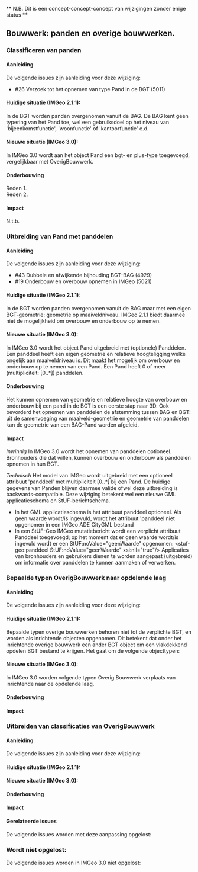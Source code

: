 ** N.B. Dit is een concept-concept-concept van wijzigingen zonder enige status ** 

## Bouwwerk: panden en overige bouwwerken.

### Classificeren van panden

#### Aanleiding

De volgende issues zijn aanleiding voor deze wijziging: 
- #26 Verzoek tot het opnemen van type Pand in de BGT (5011)

#### Huidige situatie (IMGeo 2.1.1): 
In de BGT worden panden overgenomen vanuit de BAG. De BAG kent geen typering van het Pand toe, wel een gebruiksdoel op het niveau van 'bijeenkomstfunctie', 'woonfunctie' of 'kantoorfunctie' e.d.

#### Nieuwe situatie (IMGeo 3.0):
In IMGeo 3.0 wordt aan het object Pand een bgt- en plus-type toegevoegd, vergelijkbaar met OverigBouwwerk.

#### Onderbouwing
Reden 1.  
Reden 2.

#### Impact
N.t.b.

### Uitbreiding van Pand met panddelen

#### Aanleiding

De volgende issues zijn aanleiding voor deze wijziging: 

- #43 Dubbele en afwijkende bijhouding BGT-BAG (4929) 
- #19 Onderbouw en overbouw opnemen in IMGeo (5021) 

#### Huidige situatie (IMGeo 2.1.1): 
In de BGT worden panden overgenomen vanuit de BAG maar met een eigen BGT-geometrie: geometrie op maaiveldniveau. 
IMGeo 2.1.1 biedt daarmee niet de mogelijkheid om overbouw en onderbouw op te nemen. 

#### Nieuwe situatie (IMGeo 3.0):
In IMGeo 3.0 wordt het object Pand uitgebreid met (optionele) Panddelen. Een panddeel heeft een eigen geometrie en relatieve hoogteligging welke ongelijk aan maaiveldniveau is. Dit maakt het mogelijk om overbouw en onderbouw op te nemen van een Pand. Een Pand heeft 0 of meer (multipliciteit: [0..*]) panddelen.

#### Onderbouwing
Het kunnen opnemen van geometrie en relatieve hoogte van overbouw en onderbouw bij een pand in de BGT is een eerste stap naar 3D. Ook bevorderd het opnemen van panddelen de afstemming tussen BAG en BGT: uit de samenvoeging van maaiveld-geometrie en geometrie van panddelen kan de geometrie van een BAG-Pand worden afgeleid. 

#### Impact

_Inwinnig_
In IMGeo 3.0 wordt het opnemen van panddelen optioneel. Bronhouders die dat willen, kunnen overbouw en onderbouw als panddelen opnemen in hun BGT.

_Technisch_
Het model van IMGeo wordt uitgebreid met een optioneel attribuut 'panddeel' met multipliciteit [0..*] bij een Pand. De huidige gegevens van Panden blijven daarmee valide ofwel deze uitbreiding is backwards-compatible. Deze wijziging betekent wel een nieuwe GML applicatieschema en StUF-berichtschema.
- In het GML applicatieschema is het attribuut panddeel optioneel. Als geen waarde wordt/is ingevuld, wordt het attribuut 'panddeel niet opgenomen in een IMGeo ADE CityGML bestand
- In een StUF-Geo IMGeo mutatiebericht wordt een verplicht attribuut Panddeel toegevoegd; op het moment dat er geen waarde wordt/is ingevuld wordt er een StUF:noValue="geenWaarde" opgenomen: 
<stuf-geo:panddeel StUF:noValue="geenWaarde" xsi:nil="true"/>
Applicaties van bronhouders en gebruikers dienen te worden aangepast (uitgebreid) om informatie over panddelen te kunnen aanmaken of verwerken.

### Bepaalde typen OverigBouwwerk naar opdelende laag

#### Aanleiding

De volgende issues zijn aanleiding voor deze wijziging: 

#### Huidige situatie (IMGeo 2.1.1): 
Bepaalde typen overige bouwwerken behoren niet tot de verplichte BGT, en worden als inrichtende objecten opgenomen. Dit betekent dat onder het inrichtende overige bouwwerk een ander BGT object om een vlakdekkend opdelen BGT bestand te krijgen. Het gaat om de volgende objecttypen:

#### Nieuwe situatie (IMGeo 3.0):
In IMGeo 3.0 worden volgende typen Overig Bouwwerk verplaats van inrichtende naar de opdelende laag.

#### Onderbouwing

#### Impact

### Uitbreiden van classificaties van OverigBouwwerk 

#### Aanleiding

De volgende issues zijn aanleiding voor deze wijziging: 

#### Huidige situatie (IMGeo 2.1.1): 

#### Nieuwe situatie (IMGeo 3.0):

#### Onderbouwing

#### Impact

#### Gerelateerde issues

De volgende issues worden met deze aanpassing opgelost:



### Wordt niet opgelost:

De volgende issues worden in IMGeo 3.0 niet opgelost:




